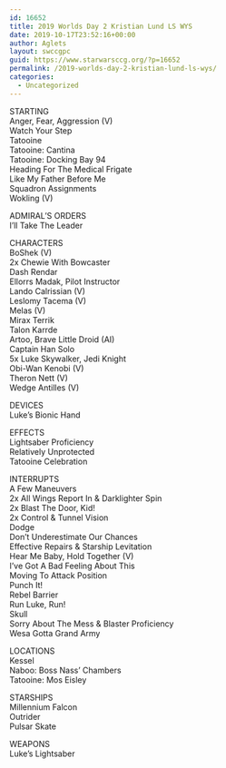 ```yaml
---
id: 16652
title: 2019 Worlds Day 2 Kristian Lund LS WYS
date: 2019-10-17T23:52:16+00:00
author: Aglets
layout: swccgpc
guid: https://www.starwarsccg.org/?p=16652
permalink: /2019-worlds-day-2-kristian-lund-ls-wys/
categories:
  - Uncategorized
---
```

STARTING  
Anger, Fear, Aggression (V)  
Watch Your Step  
Tatooine  
Tatooine: Cantina  
Tatooine: Docking Bay 94  
Heading For The Medical Frigate  
Like My Father Before Me  
Squadron Assignments  
Wokling (V)

ADMIRAL&#8217;S ORDERS  
I’ll Take The Leader

CHARACTERS  
BoShek (V)  
2x Chewie With Bowcaster  
Dash Rendar  
Ellorrs Madak, Pilot Instructor  
Lando Calrissian (V)  
Leslomy Tacema (V)  
Melas (V)  
Mirax Terrik  
Talon Karrde  
Artoo, Brave Little Droid (AI)  
Captain Han Solo  
5x Luke Skywalker, Jedi Knight  
Obi-Wan Kenobi (V)  
Theron Nett (V)  
Wedge Antilles (V)

DEVICES  
Luke’s Bionic Hand

EFFECTS  
Lightsaber Proficiency  
Relatively Unprotected  
Tatooine Celebration

INTERRUPTS  
A Few Maneuvers  
2x All Wings Report In & Darklighter Spin  
2x Blast The Door, Kid!  
2x Control & Tunnel Vision  
Dodge  
Don’t Underestimate Our Chances  
Effective Repairs & Starship Levitation  
Hear Me Baby, Hold Together (V)  
I’ve Got A Bad Feeling About This  
Moving To Attack Position  
Punch It!  
Rebel Barrier  
Run Luke, Run!  
Skull  
Sorry About The Mess & Blaster Proficiency  
Wesa Gotta Grand Army

LOCATIONS  
Kessel  
Naboo: Boss Nass’ Chambers  
Tatooine: Mos Eisley

STARSHIPS  
Millennium Falcon  
Outrider  
Pulsar Skate

WEAPONS  
Luke’s Lightsaber